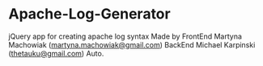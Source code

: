 # Apache-Log-Generator
jQuery app for creating apache log syntax
Made by
FrontEnd Martyna Machowiak (martyna.machowiak@gmail.com)
BackEnd Michael Karpinski (thetauku@gmail.com) 
Auto.
